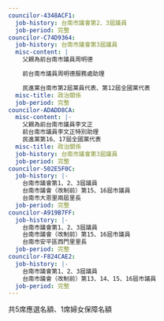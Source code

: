 ```yaml
---
councilor-4348ACF1:
  job-history: 台南市議會第2、3屆議員
  job-period: 完整
councilor-C74D9364:
  job-history: 台南市議會第3屆議員
  misc-content: |
    父親為前台南市議員周明德

    前台南市議員周明德服務處助理

    民進黨台南市第2屆黨員代表、第12屆全國黨代表
  misc-title: 政治關係
  job-period: 完整
councilor-ADADD8CA:
  misc-content: |-
    父親為前台南市議員李文正
    前台南市議員李文正特別助理
    民進黨第16、17屆全國黨代表
  misc-title: 政治關係
  job-history: 台南市議會第3屆議員
  job-period: 完整
councilor-502E5F0C:
  job-history: |-
    台南市議會第1、2、3屆議員
    台南市議會（改制前）第15、16屆市議員
    台南市大恩里兩屆里長
  job-period: 完整
councilor-A919B7FF:
  job-history: |-
    台南市議會第1、2、3屆議員
    台南市議會（改制前）第15、16屆市議員
    台南市安平區西門里里長
  job-period: 完整
councilor-F824CAE2:
  job-history: |-
    台南市議會第1、2、3屆議員
    台南市議會（改制前）第13、14、15、16屆市議員
  job-period: 完整
---
```

共5席應選名額、1席婦女保障名額